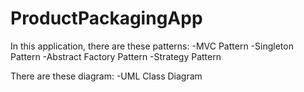 # ProductPackagingApp

In this application, there are these patterns:
-MVC Pattern
-Singleton Pattern
-Abstract Factory Pattern
-Strategy Pattern

There are these diagram:
-UML Class Diagram

